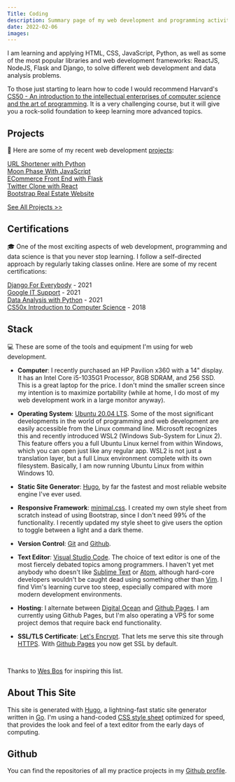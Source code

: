 ```yaml
---
Title: Coding
description: Summary page of my web development and programming activity
date: 2022-02-06
images:
---
```


I am learning and applying HTML, CSS, JavaScript, Python, as well as some of the most popular libraries and web development frameworks: ReactJS, NodeJS, Flask and Django, to solve different web development and data analysis problems. 

To those just starting to learn how to code I would recommend Harvard's [CS50 - An introduction to the intellectual enterprises of computer science and the art of programming](https://www.edx.org/course/introduction-computer-science-harvardx-cs50x). It is a very challenging course, but it will give you a rock-solid foundation to keep learning more advanced topics.

<h2>Projects</h2>
  <p>&#128295; Here are some of my recent web development <a href="/project/">projects</a>:</p>
  <i class="fab fa-python"></i> <a href="https://mariosanchez.org/code/shorten/">URL Shortener with Python</a><br />      
  <i class="fab fa-js"></i> <a href="https://mariosanchez.org/code/moon/">Moon Phase With JavaScript</a><br />
  <i class="fab fa-python"></i> <a href="https://mariosanchez.org/code/flaskecomm/">ECommerce Front End with Flask</a><br />
  <i class="fab fa-react"></i> <a href="https://mariosanchez.org/code/micro-blog/">Twitter Clone with React</a><br /> 
  <i class="fab fa-html5"></i> <a href="https://mariosanchez.org/code/rei/">Bootstrap Real Estate Website</a><br />
  <p>
    <a href="/code/">See All Projects >></a>
  </p>

<h2>Certifications</h2>
  <p>
    &#127891; One of the most exciting aspects of web development, programming and data science is that you never stop learning. I follow a self-directed approach by regularly taking classes online. Here are some of my recent certifications:
  </p>
  <p>
    <i class="fab fa-python"></i> <a href="https://coursera.org/share/0168b3865fa7c7107114726e339d71a6">Django For Everybody</a> - 2021<br />
    <i class="fab fa-google"></i> <a href="https://www.coursera.org/account/accomplishments/specialization/certificate/FCRCG62QHYBN">Google IT Support</a> - 2021<br />
    <i class="far fa-chart-bar"></i> <a href="https://freecodecamp.org/certification/mariobox/data-analysis-with-python-v7">Data Analysis with Python</a> - 2021<br />
    <i class="far fa-lightbulb"></i> <a href="https://drive.google.com/file/d/1fm8EQ2jkeUGUr0A6HB1Nddf7dOTvClUG/view?usp=sharing">CS50x Introduction to Computer Science</a> - 2018<br />
  </p>

<h2>Stack</h2>
  <p>
    &#128187; These are some of the tools and equipment I'm using for web development.
  </p>    

- **Computer**: I recently purchased an HP Pavilion x360 with a 14" display. It has an Intel Core i5-1035G1 Processor, 8GB SDRAM, and 256 SSD. This is a great laptop for the price. I don't mind the smaller screen since my intention is to maximize portability (while at home, I do most of my web development work in a large monitor anyway).

- **Operating System**: [Ubuntu 20.04 LTS](https://www.ubuntu.com/download/desktop). Some of the most significant developments in the world of programming and web development are easily accessible from the Linux command line. Microsoft recognizes this and recently introduced WSL2 (Windows Sub-System for Linux 2). This feature offers you a full Ubuntu Linux kernel from within Windows, which you can open just like any regular app. WSL2 is not just a translation layer, but a full Linux environment complete with its own filesystem. Basically, I am now running Ubuntu Linux from within Windows 10.

- **Static Site Generator**: [Hugo](https://gohugo.io), by far the fastest and most reliable website engine I've ever used.

- **Responsive Framework**: [minimal.css](/css/minimal.css). I created my own style sheet from scratch instead of using Bootstrap, since I don't need 99% of the functionality. I recently updated my style sheet to give users the option to toggle between a light and a dark theme.

- **Version Control**: [Git](https://git-scm.com/) and [Github](https://github.com/mariobox).  

- **Text Editor**: [Visual Studio Code](https://code.visualstudio.com/). The choice of text editor is one of the most fiercely debated topics among programmers. I haven't yet met anybody who doesn't like [Sublime Text](https://sublimetext.com) or [Atom](https://atom.io), although hard-core developers wouldn't be caught dead using something other than [Vim](https://vim.org). I find Vim's learning curve too steep, especially compared with more modern development environments.

- **Hosting**: I alternate between [Digital Ocean](https://digitalocean) and [Github Pages](https://pages.github.com/). I am currently using Github Pages, but I'm also operating a VPS for some project demos that require back end functionality.

- **SSL/TLS Certificate**: [Let's Encrypt](https://letsencrypt.org). That lets me serve this site through [HTTPS](../https/). With [Github Pages](https://pages.github.com) you now get SSL by default.
<br />

Thanks to [Wes Bos](https://wesbos.com/uses) for inspiring this list.

<h2>About This Site</h2>
  <p>
    This site is generated with <a href="https://gohugo.io">Hugo</a>, a lightning-fast static site generator written in <a href="https://golang.org">Go</a>. I'm using a hand-coded <a href="/css/minimal.css">CSS style sheet</a> optimized for speed, that provides the look and feel of a text editor from the early days of computing.
  </p>

<h2>Github</h2>
<p>
  You can find the repositories of all my practice projects in my <a href="https://github.com/mariobox/">Github profile</a>.
</P>